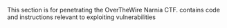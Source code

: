 This section is for penetrating the OverTheWire Narnia CTF.
contains code and instructions relevant to exploiting vulnerabilities